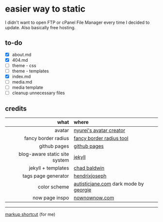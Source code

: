 # easier way to static
I didn't want to open FTP or cPanel File Manager every time I decided to update. Also basically free hosting.

## to-do
- [x] about.md
- [x] 404.md
- [ ] theme - css
- [ ] theme - templates
- [x] index.md
- [ ] media.md
- [ ] media template
- [ ] cleanup unnecessary files

## credits
| what  | where |
| ---:   | :---   |
| avatar | [nyurei's avatar creator](https://picrew.me/image_maker/1300090/) |
| fancy border radius | [fancy border radius tool](https://9elements.github.io/fancy-border-radius/) |
| github pages | [github pages](https://pages.github.com/) |
| blog-aware static site system | [jekyll](https://jekyllrb.com/) |
| jekyll  + templates | [chad baldwin](https://chadbaldwin.net/2021/03/14/how-to-build-a-sql-blog.html) |
| tags page generator | [hendrixjoseph](https://github.com/marketplace/actions/tag-page-generator-for-jekyll-blogs) |
| color scheme | [autisticjane.com](//autisticjane.com) dark mode by [georgie](//hey.georgie.nu)|
| now page inspo | [nownownow.com](https://nownownow.com/)|

----

[markup shortcut](https://docs.github.com/en/get-started/writing-on-github/getting-started-with-writing-and-formatting-on-github/basic-writing-and-formatting-syntax) (for me)
